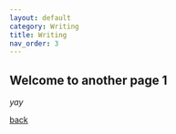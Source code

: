 ```yaml
---
layout: default
category: Writing
title: Writing
nav_order: 3
---
```


## Welcome to another page 1

_yay_

[back](./)

